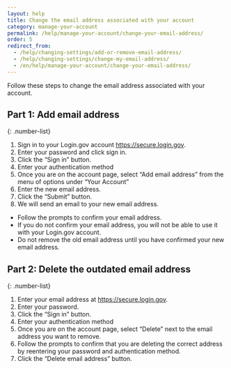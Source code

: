 ```yaml
---
layout: help
title: Change the email address associated with your account
category: manage-your-account
permalink: /help/manage-your-account/change-your-email-address/
order: 5 
redirect_from:
  - /help/changing-settings/add-or-remove-email-address/
  - /help/changing-settings/change-my-email-address/
  - /en/help/manage-your-account/change-your-email-address/
---
```


Follow these steps to change the email address associated with your account.

## Part 1: Add email address

{: .number-list}
1. Sign in to your Login.gov account <https://secure.login.gov>.
1. Enter your password and click sign in.
1. Click the “Sign in” button.
1. Enter your authentication method
1. Once you are on the account page, select “Add email address” from the menu of options under “Your Account”
1. Enter the new email address.
1. Click the “Submit” button.
1. We will send an email to your new email address.
  * Follow the prompts to confirm your email address.
  * If you do not confirm your email address, you will not be able to use it with your Login.gov account.
  * Do not remove the old email address until you have confirmed your new email address.

## Part 2: Delete the outdated email address

{: .number-list}
1. Enter your email address at <https://secure.login.gov>.
1. Enter your password.
1. Click the “Sign in” button.
1. Enter your authentication method
1. Once you are on the account page, select “Delete” next to the email address you want to remove.
1. Follow the prompts to confirm that you are deleting the correct address by reentering your password and authentication method.
1. Click the “Delete email address” button.

